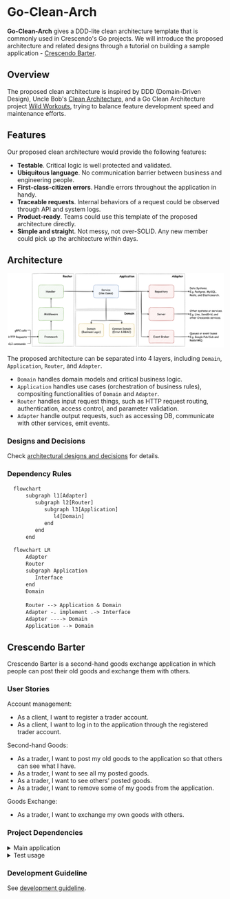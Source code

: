 # Go-Clean-Arch

**Go-Clean-Arch** gives a DDD-lite clean architecture template that is commonly used in Crescendo's Go projects. We will introduce the proposed architecture and related designs through a tutorial on building a sample application - [Crescendo Barter](#crescendo-barter).

## Overview

The proposed clean architecture is inspired by DDD (Domain-Driven Design), Uncle Bob's [Clean Architecture](https://blog.cleancoder.com/uncle-bob/2012/08/13/the-clean-architecture.html), and a Go Clean Architecture project [Wild Workouts](https://github.com/ThreeDotsLabs/wild-workouts-go-ddd-example), trying to balance feature development speed and maintenance efforts.

## Features

Our proposed clean architecture would provide the following features:
- **Testable**. Critical logic is well protected and validated.
- **Ubiquitous language**. No communication barrier between business and engineering people.
- **First-class-citizen errors**. Handle errors throughout the application in handy.
- **Traceable requests**. Internal behaviors of a request could be observed through API and system logs.
- **Product-ready**. Teams could use this template of the proposed architecture directly.
- **Simple and straigh**t. Not messy, not over-SOLID. Any new member could pick up the architecture within days.

## Architecture

![](./docs/clean-architecture-overview.png "architecture overview")

The proposed architecture can be separated into 4 layers, including `Domain`, `Application`, `Router`, and `Adapter`.
- `Domain` handles domain models and critical business logic.
- `Application` handles use cases (orchestration of business rules), compositing functionalities of `Domain` and `Adapter`.
- `Router` handles input request things, such as HTTP request routing, authentication, access control, and parameter validation.
- `Adapter` handle output requests, such as accessing DB, communicate with other services, emit events.


### Designs and Decisions

Check [architectural designs and decisions](./docs/architectural-design-and-decision.md) for details.

### Dependency Rules

```mermaid
  flowchart 
      subgraph l1[Adapter]
         subgraph l2[Router]
            subgraph l3[Application]
               l4[Domain]
            end
         end
      end
```

```mermaid
  flowchart LR      
      Adapter
      Router
      subgraph Application
         Interface
      end
      Domain
      
      Router --> Application & Domain
      Adapter -. implement .-> Interface
      Adapter ----> Domain
      Application --> Domain
```

## Crescendo Barter

Crescendo Barter is a second-hand goods exchange application in which people can post their old goods and exchange them with others.

### User Stories

Account management:
- As a client, I want to register a trader account.
- As a client, I want to log in to the application through the registered trader account.

Second-hand Goods:
- As a trader, I want to post my old goods to the application so that others can see what I have.
- As a trader, I want to see all my posted goods.
- As a trader, I want to see others’ posted goods.
- As a trader, I want to remove some of my goods from the application.

Goods Exchange:
- As a trader, I want to exchange my own goods with others.
    
### Project Dependencies

<details><summary>Main application</summary>
  
- [Golang](https://go.dev): ^1.17
- [gin](https://github.com/gin-gonic/gin): ~1.7.7
- [zerolog](https://github.com/rs/zerolog): ~1.26.1
- [sqlx](https://github.com/jmoiron/sqlx): ~1.3.4
- [PostgreSQL](https://www.postgresql.org/docs/13/index.html): ^13
  
</details>

<details><summary>Test usage</summary>
  
- [testify](https://github.com/stretchr/testify): ^1.8.0
- [mockgen](https://github.com/golang/mock): ~1.6.0
- [testfixtures](https://github.com/go-testfixtures/testfixtures): ^3.8.0
- [migrate](https://github.com/golang-migrate/migrate): ^4.15.0
- [dockertest](https://github.com/ory/dockertest): ^3.9.0

</details>

### Development Guideline

See [development guideline](./docs/development-guideline.md).
